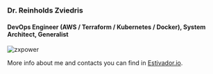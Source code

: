 ### Dr. Reinholds Zviedris
#### DevOps Engineer (AWS / Terraform / Kubernetes / Docker), System Architect, Generalist

![zxpower](https://rushter.com/counter.svg)

More info about me and contacts you can find in [Estivador.io](https://estivador.io/).

<!--
**zxpower/zxpower** is a ✨ _special_ ✨ repository because its `README.md` (this file) appears on your GitHub profile.

Here are some ideas to get you started:

- 🔭 I’m currently working on ...
- 🌱 I’m currently learning ...
- 👯 I’m looking to collaborate on ...
- 🤔 I’m looking for help with ...
- 💬 Ask me about ...
- 📫 How to reach me: ...
- 😄 Pronouns: ...
- ⚡ Fun fact: ...
-->
